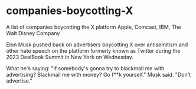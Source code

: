 # companies-boycotting-X
A list of companies boycotting the X platform
Apple, 
Comcast, 
IBM,
The Walt Disney Company


Elon Musk pushed back on advertisers boycotting X over antisemitism and other hate speech on the platform formerly known as Twitter during the 2023 DealBook Summit in New York on Wednesday.

What he's saying: "If somebody's gonna try to blackmail me with advertising? Blackmail me with money? Go f**k yourself." Musk said. "Don't advertise."
